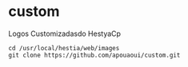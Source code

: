 # custom
Logos Customizadasdo HestyaCp

```
cd /usr/local/hestia/web/images
git clone https://github.com/apouaoui/custom.git
```
